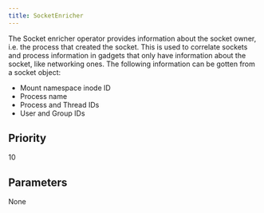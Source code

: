 ```yaml
---
title: SocketEnricher
---
```


The Socket enricher operator provides information about the socket owner, i.e.
the process that created the socket. This is used to correlate sockets and
process information in gadgets that only have information about the socket, like
networking ones. The following information can be gotten from a socket object:

- Mount namespace inode ID
- Process name
- Process and Thread IDs
- User and Group IDs

## Priority

10

## Parameters

None
